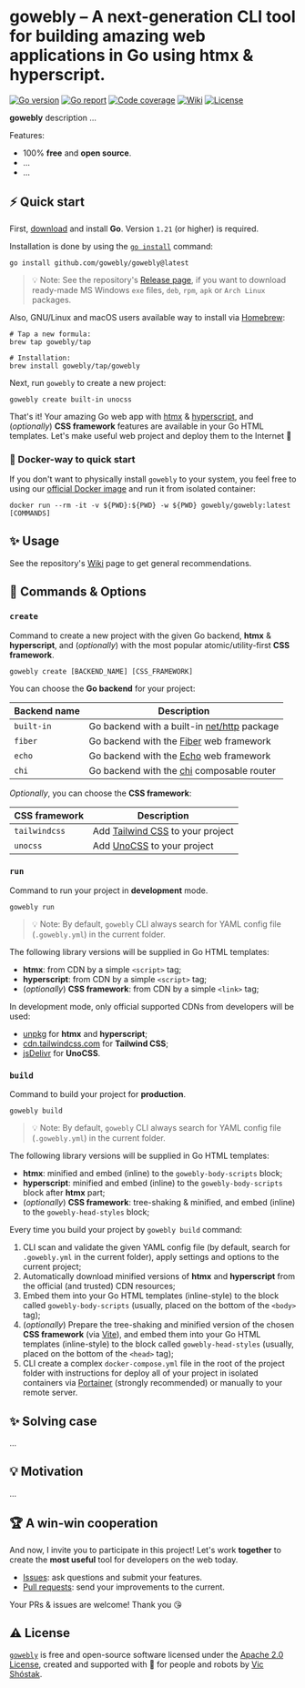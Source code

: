 # gowebly – A next-generation CLI tool for building amazing web applications in Go using htmx & hyperscript.

[![Go version][go_version_img]][go_dev_url]
[![Go report][go_report_img]][go_report_url]
[![Code coverage][go_code_coverage_img]][repo_url]
[![Wiki][repo_wiki_img]][repo_wiki_url]
[![License][repo_license_img]][repo_license_url]

**gowebly** description ...

Features:

- 100% **free** and **open source**.
- ...
- ...

## ⚡️ Quick start

First, [download][go_download_url] and install **Go**. Version `1.21` (or 
higher) is required.

Installation is done by using the [`go install`][go_install_url] command:

```console
go install github.com/gowebly/gowebly@latest
```

> 💡 Note: See the repository's [Release page][repo_releases_url], if you want
> to download ready-made MS Windows `exe` files, `deb`, `rpm`, `apk` or 
> `Arch Linux` packages.

Also, GNU/Linux and macOS users available way to install via 
[Homebrew][brew_url]:

```console
# Tap a new formula:
brew tap gowebly/tap

# Installation:
brew install gowebly/tap/gowebly
```

Next, run `gowebly` to create a new project:

```console
gowebly create built-in unocss
```

That's it! Your amazing Go web app with [htmx][htmx_url] & 
[hyperscript][hyperscript_url], and (_optionally_) **CSS framework** 
features are available in your Go HTML templates. Let's make useful web project 
and deploy them to the Internet 🚀

### 🐳 Docker-way to quick start

If you don't want to physically install `gowebly` to your system, you feel
free to using our [official Docker image][docker_image_url] and run it from
isolated container:

```console
docker run --rm -it -v ${PWD}:${PWD} -w ${PWD} gowebly/gowebly:latest [COMMANDS]
```

## ✨ Usage

See the repository's [Wiki][repo_wiki_url] page to get general recommendations.

## 🧩 Commands & Options

### `create`

Command to create a new project with the given Go backend, **htmx** & 
**hyperscript**, and (_optionally_) with the most popular 
atomic/utility-first **CSS framework**.

```console
gowebly create [BACKEND_NAME] [CSS_FRAMEWORK]
```

You can choose the **Go backend** for your project:

| Backend name | Description                                                 |
|--------------|-------------------------------------------------------------|
| `built-in`   | Go backend with a built-in [net/http][net_http_url] package |
| `fiber`      | Go backend with the [Fiber][fiber_url] web framework        |
| `echo`       | Go backend with the [Echo][echo_url] web framework          |
| `chi`        | Go backend with the [chi][chi_url]  composable router       |

_Optionally_, you can choose the **CSS framework**:

| CSS framework | Description                                         |
|---------------|-----------------------------------------------------|
| `tailwindcss` | Add [Tailwind CSS][tailwindcss_url] to your project |
| `unocss`      | Add [UnoCSS][unocss_url]  to your project           |

### `run`

Command to run your project in **development** mode.

```console
gowebly run
```

> 💡 Note: By default, `gowebly` CLI always search for YAML config file
> (`.gowebly.yml`) in the current folder.

The following library versions will be supplied in Go HTML templates:

- **htmx**: from CDN by a simple `<script>` tag;
- **hyperscript**: from CDN by a simple `<script>` tag;
- (_optionally_) **CSS framework**: from CDN by a simple `<link>` tag;

In development mode, only official supported CDNs from developers 
will be used: 

- [unpkg][unpkg_url] for **htmx** and **hyperscript**;
- [cdn.tailwindcss.com][tailwindcss_cdn_url] for **Tailwind CSS**;
- [jsDelivr][jsdelivr_url] for **UnoCSS**.

### `build`

Command to build your project for **production**.

```console
gowebly build
```

> 💡 Note: By default, `gowebly` CLI always search for YAML config file
> (`.gowebly.yml`) in the current folder.

The following library versions will be supplied in Go HTML templates:

- **htmx**: minified and embed (inline) to the `gowebly-body-scripts` block;
- **hyperscript**: minified and embed (inline) to the `gowebly-body-scripts` 
  block after **htmx** part;
- (_optionally_) **CSS framework**: tree-shaking & minified, and embed (inline)
  to the `gowebly-head-styles` block;

Every time you build your project by `gowebly build` command:

1. CLI scan and validate the given YAML config file (by default, search for 
   `.gowebly.yml` in the current folder), apply settings and options to the 
   current project;
2. Automatically download minified versions of **htmx** and **hyperscript** 
   from the official (and trusted) CDN resources;
3. Embed them into your Go HTML templates (inline-style) to the block called 
   `gowebly-body-scripts` (usually, placed on the bottom of the `<body>` tag);
4. (_optionally_) Prepare the tree-shaking and minified version of the chosen 
   **CSS framework** (via [Vite][vite_url]), and embed them into your Go HTML 
   templates (inline-style) to the block called `gowebly-head-styles` 
   (usually, placed on the bottom of the `<head>` tag);
5. CLI create a complex `docker-compose.yml` file in the root of the project 
   folder with instructions for deploy all of your project in isolated 
   containers via [Portainer][portainer_url] (strongly recommended) or 
   manually to your remote server.

## ✨ Solving case

...

## 💡 Motivation

...

## 🏆 A win-win cooperation

And now, I invite you to participate in this project! Let's work **together** to
create the **most useful** tool for developers on the web today.

- [Issues][repo_issues_url]: ask questions and submit your features.
- [Pull requests][repo_pull_request_url]: send your improvements to the current.

Your PRs & issues are welcome! Thank you 😘

## ⚠️ License

[`gowebly`][repo_url] is free and open-source software licensed 
under the [Apache 2.0 License][repo_license_url], created and supported with 🩵 
for people and robots by [Vic Shóstak][author_url].

<!-- Go links -->

[go_download_url]: https://golang.org/dl/
[go_install_url]: https://golang.org/cmd/go/#hdr-Compile_and_install_packages_and_dependencies
[go_report_url]: https://goreportcard.com/report/github.com/gowebly/gowebly
[go_dev_url]: https://pkg.go.dev/github.com/gowebly/gowebly
[go_version_img]: https://img.shields.io/badge/Go-1.21+-00ADD8?style=for-the-badge&logo=go
[go_code_coverage_img]: https://img.shields.io/badge/code_coverage-0%25-success?style=for-the-badge&logo=none
[go_report_img]: https://img.shields.io/badge/Go_report-A+-success?style=for-the-badge&logo=none

<!-- Repository links -->

[repo_url]: https://github.com/gowebly/gowebly
[repo_issues_url]: https://github.com/gowebly/gowebly/issues
[repo_pull_request_url]: https://github.com/gowebly/gowebly/pulls
[repo_releases_url]: https://github.com/gowebly/gowebly/releases
[repo_wiki_url]: https://github.com/gowebly/gowebly/wiki
[repo_license_url]: https://github.com/gowebly/gowebly/blob/main/LICENSE
[repo_wiki_img]: https://img.shields.io/badge/docs-wiki_page-blue?style=for-the-badge&logo=none
[repo_license_img]: https://img.shields.io/badge/license-Apache_2.0-red?style=for-the-badge&logo=none

<!-- Author links -->

[author_url]: https://github.com/koddr

<!-- Readme links -->

[docker_image_url]: https://hub.docker.com/repository/docker/gowebly/gowebly
[portainer_url]: https://docs.portainer.io
[brew_url]: https://brew.sh
[unpkg_url]: https://unpkg.com
[vite_url]: https://vitejs.dev
[htmx_url]: https://htmx.org
[hyperscript_url]: https://hyperscript.org
[tailwindcss_url]: https://tailwindcss.com
[tailwindcss_cdn_url]: https://tailwindcss.com/docs/installation/play-cdn
[unocss_url]: https://unocss.dev
[jsdelivr_url]: https://www.jsdelivr.com
[net_http_url]: https://pkg.go.dev/net/http
[fiber_url]: https://gofiber.io
[echo_url]: https://echo.labstack.com
[chi_url]: https://go-chi.io
